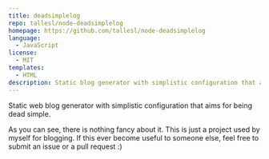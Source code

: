 ```yaml
---
title: deadsimplelog
repo: tallesl/node-deadsimplelog
homepage: https://github.com/tallesl/node-deadsimplelog
language:
  - JavaScript
license:
  - MIT
templates:
  - HTML
description: Static blog generator with simplistic configuration that aims for being dead simple.
---
```


Static web blog generator with simplistic configuration that aims for being dead simple.

As you can see, there is nothing fancy about it. This is just a project used by myself for blogging. If this ever become useful to someone else, feel free to submit an issue or a pull request :)
